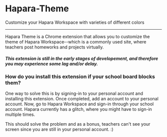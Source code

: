 # Hapara-Theme
Customize your Hapara Workspace with varieties of different colors

---
Hapara Theme is a Chrome extension that allows you to customize the theme of Hapara Workspace--which 
is a commonly used site, where teachers post homeworks and projects virtually.

##### This extension is still in the early stages of developement, and therefore you may experience some lag and/or delay.


### How do you install this extension if your school board blocks them?

One way to solve this is by signing-in to your personal account and installing this extension. Once completed, add an account to your personal account.
Now, go to Hapara Workspace and sign-in through your school account. Hapara currently has a glitch, where you might have to sign-in multiple times.

This should solve the problem and as a bonus, teachers can't see your screen since you are still in your personal account. :)
